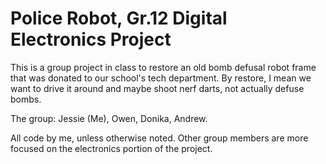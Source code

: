 # Police Robot, Gr.12 Digital Electronics Project

This is a group project in class to restore an old bomb defusal robot frame that was donated to our school's tech department.
By restore, I mean we want to drive it around and maybe shoot nerf darts, not actually defuse bombs.

The group: Jessie (Me), Owen, Donika, Andrew.

All code by me, unless otherwise noted. Other group members are more focused on the electronics portion of the project.

